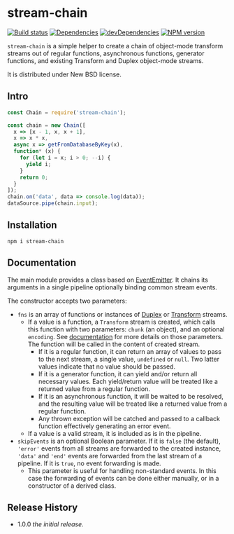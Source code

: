 # stream-chain

[![Build status][travis-image]][travis-url]
[![Dependencies][deps-image]][deps-url]
[![devDependencies][dev-deps-image]][dev-deps-url]
[![NPM version][npm-image]][npm-url]

`stream-chain` is a simple helper to create a chain of object-mode transform streams out of regular functions, asynchronous functions, generator functions, and existing Transform and Duplex object-mode streams.

It is distributed under New BSD license.

## Intro

```js
const Chain = require('stream-chain');

const chain = new Chain([
  x => [x - 1, x, x + 1],
  x => x * x,
  async x => getFromDatabaseByKey(x),
  function* (x) {
    for (let i = x; i > 0; --i) {
      yield i;
    }
    return 0;
  }
]);
chain.on('data', data => console.log(data));
dataSource.pipe(chain.input);
```

## Installation

```
npm i stream-chain
```

## Documentation

The main module provides a class based on [EventEmitter](https://nodejs.org/dist/latest-v10.x/docs/api/events.html#events_class_eventemitter). It chains its arguments in a single pipeline optionally binding common stream events.

The constructor accepts two parameters:

* `fns` is an array of functions or instances of [Duplex](https://nodejs.org/dist/latest-v10.x/docs/api/stream.html#stream_class_stream_duplex) or [Transform](https://nodejs.org/dist/latest-v10.x/docs/api/stream.html#stream_class_stream_transform) streams.
  * If a value is a function, a `Transform` stream is created, which calls this function with two parameters: `chunk` (an object), and an optional `encoding`. See [documentation](https://nodejs.org/dist/latest-v10.x/docs/api/stream.html#stream_transform_transform_chunk_encoding_callback) for more details on those parameters. The function will be called in the content of created stream.
    * If it is a regular function, it can return an array of values to pass to the next stream, a single value, `undefined` or `null`. Two latter values indicate that no value should be passed.
    * If it is a generator function, it can yield and/or return all necessary values. Each yield/return value will be treated like a returned value from a regular function.
    * If it is an asynchronous function, it will be waited to be resolved, and the resulting value will be treated like a returned value from a regular function.
    * Any thrown exception will be catched and passed to a callback function effectively generating an error event.
  * If a value is a valid stream, it is included as is in the pipeline.
* `skipEvents` is an optional Boolean parameter. If it is `false` (the default), `'error'` events from all streams are forwarded to the created instance, `'data'` and `'end'` events are forwarded from the last stream of a pipeline. If it is `true`, no event forwarding is made.
  * This parameter is useful for handling non-standard events. In this case the forwarding of events can be done either manually, or in a constructor of a derived class.

## Release History

- 1.0.0 *the initial release.*

[npm-image]:      https://img.shields.io/npm/v/stream-chain.svg
[npm-url]:        https://npmjs.org/package/stream-chain
[deps-image]:     https://img.shields.io/david/uhop/stream-chain.svg
[deps-url]:       https://david-dm.org/uhop/stream-chain
[dev-deps-image]: https://img.shields.io/david/dev/uhop/stream-chain.svg
[dev-deps-url]:   https://david-dm.org/uhop/stream-chain?type=dev
[travis-image]:   https://img.shields.io/travis/uhop/stream-chain.svg
[travis-url]:     https://travis-ci.org/uhop/stream-chain
